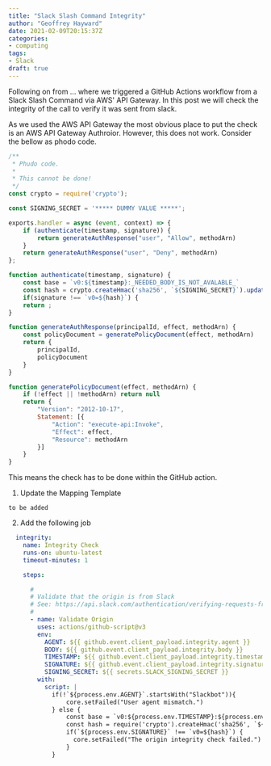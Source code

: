 ```yaml
---
title: "Slack Slash Command Integrity"
author: "Geoffrey Hayward"
date: 2021-02-09T20:15:37Z
categories:
- computing
tags:
- Slack
draft: true
---
```

Following on from ... where we triggered a GitHub Actions workflow from a Slack Slash Command via AWS' API Gateway. In 
this post we will check the integrity of the call to verify it was sent from slack.

<!--more-->

As we used the AWS API Gateway the most obvious place to put the check is an AWS API Gateway Authroior. However, this 
does not work. Consider the bellow as phodo code.

```javascript
/**
 * Phudo code.
 * 
 * This cannot be done!
 */
const crypto = require('crypto');

const SIGNING_SECRET = '***** DUMMY VALUE *****';

exports.handler = async (event, context) => {
    if (authenticate(timestamp, signature)) {
        return generateAuthResponse("user", "Allow", methodArn)
    }
    return generateAuthResponse("user", "Deny", methodArn)
};

function authenticate(timestamp, signature) {
    const base = `v0:${timestamp}:_NEEDED_BODY_IS_NOT_AVALABLE_`
    const hash = crypto.createHmac('sha256', `${SIGNING_SECRET}`).update(base).digest("hex")
    if(signature !== `v0=${hash}`) {
    return ;
}

function generateAuthResponse(principalId, effect, methodArn) {
    const policyDocument = generatePolicyDocument(effect, methodArn)
    return {
        principalId,
        policyDocument
    }
}

function generatePolicyDocument(effect, methodArn) {
    if (!effect || !methodArn) return null
    return {
        "Version": "2012-10-17",
        Statement: [{
            "Action": "execute-api:Invoke",
            "Effect": effect,
            "Resource": methodArn
        }]
    }
}
```

This means the check has to be done within the GitHub action.

1. Update the Mapping Template

```text
to be added
```

2. Add the following job
```yaml
  integrity:
    name: Integrity Check
    runs-on: ubuntu-latest
    timeout-minutes: 1

    steps:

      #
      # Validate that the origin is from Slack
      # See: https://api.slack.com/authentication/verifying-requests-from-slack
      #
      - name: Validate Origin
        uses: actions/github-script@v3
        env:
          AGENT: ${{ github.event.client_payload.integrity.agent }}
          BODY: ${{ github.event.client_payload.integrity.body }}
          TIMESTAMP: ${{ github.event.client_payload.integrity.timestamp }}
          SIGNATURE: ${{ github.event.client_payload.integrity.signature }}
          SIGNING_SECRET: ${{ secrets.SLACK_SIGNING_SECRET }}
        with:
          script: |
            if(!`${process.env.AGENT}`.startsWith("Slackbot")){
                core.setFailed("User agent mismatch.")
            } else {
                const base = `v0:${process.env.TIMESTAMP}:${process.env.BODY}`
                const hash = require('crypto').createHmac('sha256', `${process.env.SIGNING_SECRET}`).update(base).digest("hex")
                if(`${process.env.SIGNATURE}` !== `v0=${hash}`) {
                  core.setFailed("The origin integrity check failed.")
                }
            }
```
